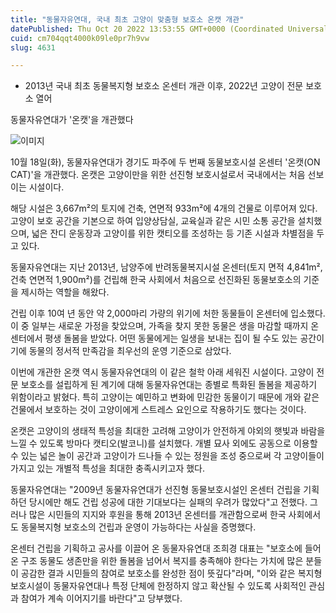 ```yaml
---
title: "동물자유연대, 국내 최초 고양이 맞춤형 보호소 온캣 개관"
datePublished: Thu Oct 20 2022 13:53:55 GMT+0000 (Coordinated Universal Time)
cuid: cm704qqt4000k09le0pr7h9vw
slug: 4631

---
```



- 2013년 국내 최초 동물복지형 보호소 온센터 개관 이후, 2022년 고양이 전문 보호소 열어

동물자유연대가 '온캣'을 개관했다

![이미지](https://cdn.hashnode.com/res/hashnode/image/upload/v1739257051007/3b745f1e-6ddb-47b7-b730-c62834dd6df9.jpeg)

10월 18일(화), 동물자유연대가 경기도 파주에 두 번째 동물보호시설 온센터 '온캣(ON CAT)'을 개관했다. 온캣은 고양이만을 위한 선진형 보호시설로서 국내에서는 처음 선보이는 시설이다.

해당 시설은 3,667m²의 토지에 건축, 연면적 933m²에 4개의 건물로 이루어져 있다. 고양이 보호 공간을 기본으로 하여 입양상담실, 교육실과 같은 시민 소통 공간을 설치했으며, 넓은 잔디 운동장과 고양이를 위한 캣티오를 조성하는 등 기존 시설과 차별점을 두고 있다.

동물자유연대는 지난 2013년, 남양주에 반려동물복지시설 온센터(토지 면적 4,841m², 건축 연면적 1,900m²)를 건립해 한국 사회에서 처음으로 선진화된 동물보호소의 기준을 제시하는 역할을 해왔다.

건립 이후 10여 년 동안 약 2,000마리 가량의 위기에 처한 동물들이 온센터에 입소했다. 이 중 일부는 새로운 가정을 찾았으며, 가족을 찾지 못한 동물은 생을 마감할 때까지 온센터에서 평생 돌봄을 받았다. 어떤 동물에게는 일생을 보내는 집이 될 수도 있는 공간이기에 동물의 정서적 만족감을 최우선의 운영 기준으로 삼았다.

이번에 개관한 온캣 역시 동물자유연대의 이 같은 철학 아래 세워진 시설이다. 고양이 전문 보호소를 설립하게 된 계기에 대해 동물자유연대는 종별로 특화된 돌봄을 제공하기 위함이라고 밝혔다. 특히 고양이는 예민하고 변화에 민감한 동물이기 때문에 개와 같은 건물에서 보호하는 것이 고양이에게 스트레스 요인으로 작용하기도 했다는 것이다.

온캣은 고양이의 생태적 특성을 최대한 고려해 고양이가 안전하게 야외의 햇빛과 바람을 느낄 수 있도록 방마다 캣티오(발코니)를 설치했다. 개별 묘사 외에도 공동으로 이용할 수 있는 넓은 놀이 공간과 고양이가 드나들 수 있는 정원을 조성 중으로써 각 고양이들이 가지고 있는 개별적 특성을 최대한 충족시키고자 했다.

동물자유연대는 "2009년 동물자유연대가 선진형 동물보호시설인 온센터 건립을 기획하던 당시에만 해도 건립 성공에 대한 기대보다는 실패의 우려가 많았다"고 전했다. 그러나 많은 시민들의 지지와 후원을 통해 2013년 온센터를 개관함으로써 한국 사회에서도 동물복지형 보호소의 건립과 운영이 가능하다는 사실을 증명했다.

온센터 건립을 기획하고 공사를 이끌어 온 동물자유연대 조희경 대표는 "보호소에 들어온 구조 동물도 생존만을 위한 돌봄을 넘어서 복지를 충족해야 한다는 가치에 많은 분들이 공감한 결과 시민들의 참여로 보호소를 완성한 점이 뜻깊다"라며, "이와 같은 복지형 보호시설이 동물자유연대나 특정 단체에 한정하지 않고 확산될 수 있도록 사회적인 관심과 참여가 계속 이어지기를 바란다"고 당부했다.
